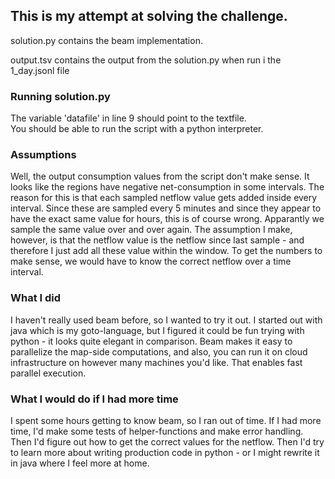 ## This is my attempt at solving the challenge.

solution.py contains the beam implementation.

output.tsv contains the output from the solution.py when run i the 1_day.jsonl file

### Running solution.py
The variable 'datafile' in line 9 should point to the textfile.  
You should be able to run the script with a python interpreter. 

### Assumptions
Well, the output consumption values from the script don't make sense. It looks like the regions have negative net-consumption in some intervals. The reason for this is that each sampled netflow value gets added inside every interval. Since these are sampled every 5 minutes and since they appear to have the exact same value for hours, this is of course wrong. Apparantly we sample the same value over and over again. The assumption I make, however, is that the netflow value is the netflow since last sample - and therefore I just add all these value within the window. To get the numbers to make sense, we would have to know the correct netflow over a time interval.

### What I did
I haven't really used beam before, so I wanted to try it out. I started out with java which is my goto-language, but I figured it could be fun trying with python - it looks quite elegant in comparison. 
Beam makes it easy to parallelize the map-side computations, and also, you can run it on cloud infrastructure on however many machines you'd like. That enables fast parallel execution. 

### What I would do if I had more time
I spent some hours getting to know beam, so I ran out of time. If I had more time, I'd make some tests of helper-functions and make error handling. Then I'd figure out how to get the correct values for the netflow. Then I'd try to learn more about writing production code in python - or I might rewrite it in java where I feel more at home.












